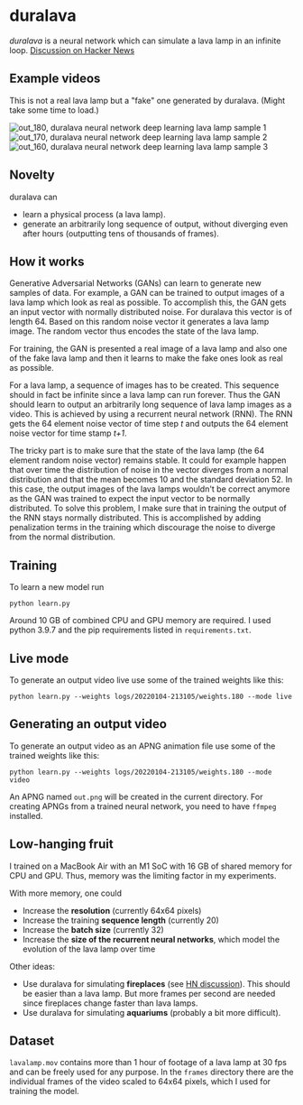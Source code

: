 # duralava
*duralava* is a neural network which can simulate a lava lamp in an infinite loop. [Discussion on Hacker News](https://news.ycombinator.com/item?id=30222243)

## Example videos

This is not a real lava lamp but a "fake" one generated by duralava. (Might take some time to load.)

![out_180, duralava neural network deep learning lava lamp sample 1](https://user-images.githubusercontent.com/1943719/152648707-41552c03-5f45-4727-a4ae-6cb5c0aefab6.png)
![out_170, duralava neural network deep learning lava lamp sample 2](https://user-images.githubusercontent.com/1943719/152648713-36c848d6-aba0-436d-8630-a5c2f3c332ca.png)
![out_160, duralava neural network deep learning lava lamp sample 3](https://user-images.githubusercontent.com/1943719/152648716-6c27c629-7fec-44c8-a9b5-5811f070e579.png)

## Novelty

duralava can
* learn a physical process (a lava lamp). 
* generate an arbitrarily long sequence of output, without diverging even after hours (outputting tens of thousands of frames).

## How it works

Generative Adversarial Networks (GANs) can learn to generate new samples of data. For example, a GAN can be trained to output images of a lava lamp which look as real as possible. To accomplish this, the GAN gets an input vector with normally distributed noise. For duralava this vector is of length 64. Based on this random noise vector it generates a lava lamp image. The random vector thus encodes the state of the lava lamp. 

For training, the GAN is presented a real image of a lava lamp and also one of the fake lava lamp and then it learns to make the fake ones look as real as possible. 

For a lava lamp, a sequence of images has to be created. This sequence should in fact be infinite since a lava lamp can run forever. Thus the GAN should learn to output an arbitrarily long sequence of lava lamp images as a video. This is achieved by using a recurrent neural network (RNN). The RNN gets the 64 element noise vector of time step *t* and outputs the 64 element noise vector for time stamp *t+1*. 

The tricky part is to make sure that the state of the lava lamp (the 64 element random noise vector) remains stable. It could for example happen that over time the distribution of noise in the vector diverges from a normal distribution and that the mean becomes 10 and the standard deviation 52. In this case, the output images of the lava lamps wouldn't be correct anymore as the GAN was trained to expect the input vector to be normally distributed. To solve this problem, I make sure that in training the output of the RNN stays normally distributed. This is accomplished by adding penalization terms in the training which discourage the noise to diverge from the normal distribution. 

## Training

To learn a new model run

    python learn.py
    
Around 10 GB of combined CPU and GPU memory are required. I used python 3.9.7 and the pip requirements listed in ```requirements.txt```. 

## Live mode

To generate an output video live use some of the trained weights like this: 

    python learn.py --weights logs/20220104-213105/weights.180 --mode live
    
## Generating an output video

To generate an output video as an APNG animation file use some of the trained weights like this: 

    python learn.py --weights logs/20220104-213105/weights.180 --mode video
    
An APNG named ```out.png``` will be created in the current directory. For creating APNGs from a trained neural network, you need to have ```ffmpeg``` installed.  

## Low-hanging fruit

I trained on a MacBook Air with an M1 SoC with 16 GB of shared memory for CPU and GPU. Thus, memory was the limiting factor in my experiments. 

With more memory, one could 
* Increase the **resolution** (currently 64x64 pixels)
* Increase the training **sequence length** (currently 20)
* Increase the **batch size** (currently 32)
* Increase the **size of the recurrent neural networks**, which model the evolution of the lava lamp over time

Other ideas:
* Use duralava for simulating **fireplaces** (see [HN discussion](https://news.ycombinator.com/item?id=30234732)). This should be easier than a lava lamp. But more frames per second are needed since fireplaces change faster than lava lamps. 
* Use duralava for simulating **aquariums** (probably a bit more difficult).

## Dataset

```lavalamp.mov``` contains more than 1 hour of footage of a lava lamp at 30 fps and can be freely used for any purpose. In the ```frames``` directory there are the individual frames of the video scaled to 64x64 pixels, which I used for training the model. 
